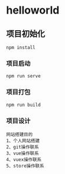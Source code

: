 # helloworld

## 项目初始化
```
npm install
```

### 项目启动
```
npm run serve
```

### 项目打包
```
npm run build
```
### 项目设计

```
网站搭建目的
1、个人网站搭建
2、git操作联系
3、vue操作联系
4、vuex操作联系
5、store操作联系
```